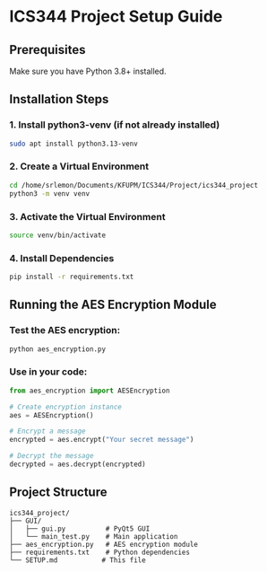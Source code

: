 # ICS344 Project Setup Guide

## Prerequisites
Make sure you have Python 3.8+ installed.

## Installation Steps

### 1. Install python3-venv (if not already installed)
```bash
sudo apt install python3.13-venv
```

### 2. Create a Virtual Environment
```bash
cd /home/srlemon/Documents/KFUPM/ICS344/Project/ics344_project
python3 -m venv venv
```

### 3. Activate the Virtual Environment
```bash
source venv/bin/activate
```

### 4. Install Dependencies
```bash
pip install -r requirements.txt
```

## Running the AES Encryption Module

### Test the AES encryption:
```bash
python aes_encryption.py
```

### Use in your code:
```python
from aes_encryption import AESEncryption

# Create encryption instance
aes = AESEncryption()

# Encrypt a message
encrypted = aes.encrypt("Your secret message")

# Decrypt the message
decrypted = aes.decrypt(encrypted)
```

## Project Structure
```
ics344_project/
├── GUI/
│   ├── gui.py          # PyQt5 GUI
│   └── main_test.py    # Main application
├── aes_encryption.py   # AES encryption module
├── requirements.txt    # Python dependencies
└── SETUP.md           # This file
```
